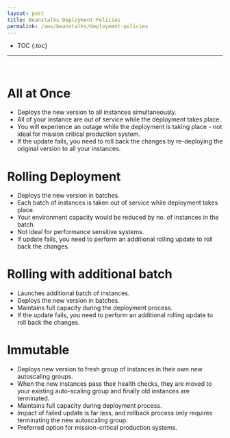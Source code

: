 ```yaml
---
layout: post
title: Beanstalks Deployment Policies
permalink: /aws/beanstalks/deployment-policies
---
```


- TOC
{:toc}

<hr><br>

# All at Once
- Deploys the new version to all instances simultaneously.
- All of your instance are out of service while the deployment takes place.
- You will experience an outage while the deployment is taking place - not ideal for mission critical production system.
- If the update fails, you need to roll back the changes by re-deploying the original version to all your instances.

# Rolling Deployment
- Deploys the new version in batches.
- Each batch of instances is taken out of service while deployment takes place.
- Your environment capacity would be reduced by no. of instances in the batch.
- Not ideal for performance sensitive systems.
- If update fails, you need to perform an additional rolling update to roll back the changes.

# Rolling with additional batch
- Launches additional batch of instances.
- Deploys the new version in batches.
- Maintains full capacity during the deployment process.
- If the update fails, you need to perform an additional rolling update to roll back the changes.

# Immutable
- Deploys new version to fresh group of instances in their own new autoscaling groups.
- When the new instances pass their health checks, they are moved to your existing auto-scaling group and finally old instances are terminated.
- Maintains full capacity during deployment process.
- Impact of failed update is far less, and rollback process only requires terminating the new autoscaling group.
- Preferred option for mission-critical production systems.
